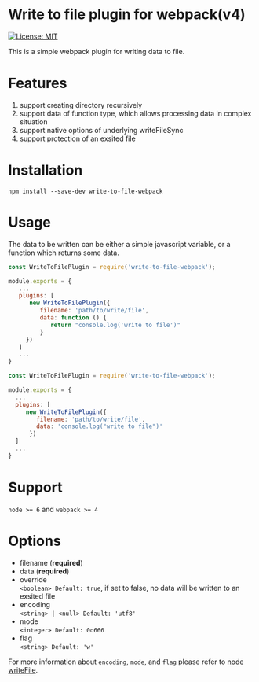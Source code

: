 # Write to file plugin for webpack(v4)
[![License: MIT](https://img.shields.io/badge/License-MIT-blue.svg)](https://opensource.org/licenses/MIT)

This is a simple webpack plugin for writing data to file.

# Features
1. support creating directory recursively
2. support data of function type, which allows processing data in complex situation
3. support native options of underlying writeFileSync
4. support protection of an exsited file

# Installation
`npm install --save-dev write-to-file-webpack`

# Usage
The data to be written can be either a simple javascript variable, or a function which returns some data. 

```javascript
const WriteToFilePlugin = require('write-to-file-webpack');

module.exports = {
   ...
   plugins: [
      new WriteToFilePlugin({ 
         filename: 'path/to/write/file', 
         data: function () {
            return "console.log('write to file')"
         }
     })
   ]
   ...
}
```


```javascript
const WriteToFilePlugin = require('write-to-file-webpack');

module.exports = {
  ...
  plugins: [
     new WriteToFilePlugin({ 
        filename: 'path/to/write/file', 
        data: 'console.log("write to file")'
      })
  ]
  ...
}
```

# Support
`node >= 6` and `webpack >= 4`

# Options
- filename (**required**)
- data (**required**)
- override          
`<boolean> Default: true`, if set to false, no data will be written to an exsited file 
- encoding     
`<string> | <null> Default: 'utf8'`
- mode       
`<integer> Default: 0o666`
- flag        
`<string> Default: 'w'`

For more information about `encoding`, `mode`, and `flag` please refer to [node writeFile](https://nodejs.org/docs/latest-v9.x/api/fs.html#fs_fs_writefilesync_file_data_options).
